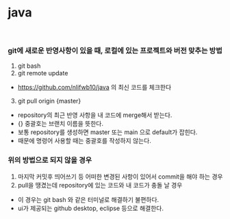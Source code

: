 # java

<br>

### git에 새로운 반영사항이 있을 때, 로컬에 있는 프로젝트와 버전 맞추는 방법
1. git bash 
2. git remote update
  - https://github.com/nlifwb10/java 의 최신 코드를 체크한다
3. git pull origin {master}
  - repository의 최근 반영 사항을 내 코드에 merge해서 받는다.
  - {} 중괄호는 브랜치 이름을 뜻한다.
  - 보통 repository를 생성하면 master 또는 main 으로 default가 잡힌다.
  - 때문에 명령어 사용할 때는 중괄호를 작성하지 않는다.

### 위의 방법으로 되지 않을 경우
1. 마지막 커밋후 띄어쓰기 등 어떠한 변경된 사항이 있어서 commit을 해야 하는 경우
2. pull을 땡겼는데 repository에 있는 코드와 내 코드가 충돌 날 경우
  - 이 경우는 git bash 와 같은 터미널로 해결하기 불편하다.
  - ui가 제공되는 github desktop, eclipse 등으로 해결한다.

